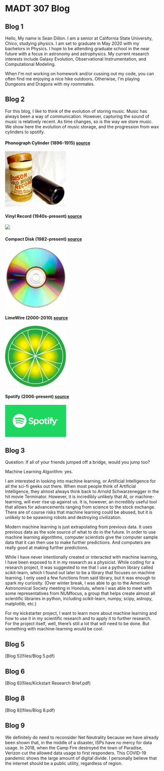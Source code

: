 
   

# MADT 307 Blog

## Blog 1 
Hello, My name is Sean Dillon. I am a senior at California State University, Chico, studying physics. I am set to graduate in May 2020 with my bachelors in Physics. I hope to be attending graduate school in the near future with a focus in astronomy and astrophysics. My current research interests include Galaxy Evolution, Observational Instrumentation, and Computational Modeling.

When I'm not working on homework and/or cussing out my code, you can often find me enjoying a nice hike outdoors. Otherwise, I'm playing Dungeons and Dragons with my roommates.


## Blog 2
For this blog, I like to think of the evolution of storing music. Music has always been a way of communication. However, capturing the sound of music is relatively recent. As time changes, so is the way we store music. We show here the evolution of music storage, and the progression from wax cylinders to spotify. 

#### Phonograph Cylinder (1896-1915) [source](https://en.wikipedia.org/wiki/Phonograph_cylinder)
<img src="images/Edisongoldmoulded.jpg" width="200" >

#### Vinyl Record (1940s-present) [source](https://en.wikipedia.org/wiki/LP_record)
<img src="images/12in-Vinyl-LP-Record-Angle.jpg" width="200" >

#### Compact Disk (1982-present) [source](https://simple.wikipedia.org/wiki/Compact_disc)
<img src="images/CD_autolev_crop.jpg" width="200" >

#### LimeWire (2000-2010) [source](https://www.google.com/url?sa=i&rct=j&q=&esrc=s&source=images&cd=&ved=2ahUKEwif6rbmqa7nAhVNHDQIHQyIBugQjRx6BAgBEAQ&url=https%3A%2F%2Fwww.digitaltrends.com%2Fcomputing%2Flimewire-creators-liable-for-copyright-infringement%2F&psig=AOvVaw3l8lIRp1t8xlQJaezmwVC3&ust=1580576863909825)
<img src="images/limewire.jpg" width="200" >

#### Spotify (2006-present) [source](https://www.spotify.com)
<img src="images/spotify.png" width="200" >

## Blog 3
Question: If all of your friends jumped off a bridge, would you jump too?

Machine Learning Algorithm: yes.

I am interested in looking into machine learning, or Artificial Intelligence for all the sci-fi geeks out there. When most people think of Artificial Intelligence, they almost always think back to Arnold Schwarzenegger in the hit movie Terminator. However, it is incredibly unlikely that AI, or machine-learning, will ever rise up against us. It is, however, an incredibly useful tool that allows for advancements ranging from science to the stock exchange. There are of course risks that machine learning could be abused, but it is unlikely to be spawning robots and destroying civilization. 

Modern machine learning is just extrapolating from previous data. It uses previous data as the sole source of what to do in the future. In order to use machine learning algorithms, computer scientists give the computer sample data that it can then use to make further predictions. And computers are really good at making further predictions. 

While I have never intentionally created or interacted with machine learning, I have been exposed to it in my research as a physicist. While coding for a research project, it was suggested to me that I use a python library called scikit-learn, which I found out later to be a library that focuses on machine learning. I only used a few functions from said library, but it was enough to spark my curiosity. (Over winter break, I was able to go to the American Astronomical Society meeting in Honolulu, where I was able to meet with some representatives from NUMfocus, a group that helps create almost all scientific libraries in python, including scikit-learn, numpy, scipy, astropy, matplotlib, etc.) 

For my kickstarter project, I want to learn more about machine learning and how to use it in my scientific research and to apply it to further research. For the project itself, well, there’s still a lot that will need to be done. But something with machine-learning would be cool. 

## Blog 5
[Blog 5](files/Blog 5.pdf)

## Blog 6
[Blog 6](files/Kickstart Research Brief.pdf)

## Blog 8
[Blog 8](files/Blog 8.pdf)

## Blog 9
We definitely do need to reconsider Net Neutrality because we have already been shown that, in the middle of a disaster, ISPs have no mercy for data usage. In 2018, when the Camp Fire destroyed the town of Paradise, Verizon cut the allowed data usage to first responders. This COVID-19 pandemic shows the large amount of digital divide. I personally believe that the internet should be a public utility, regardless of region. 


